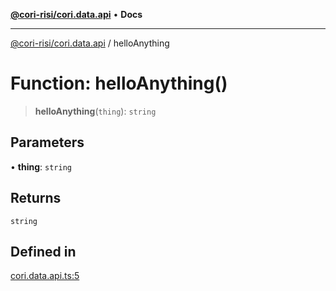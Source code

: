 [**@cori-risi/cori.data.api**](../README.md) • **Docs**

***

[@cori-risi/cori.data.api](../globals.md) / helloAnything

# Function: helloAnything()

> **helloAnything**(`thing`): `string`

## Parameters

• **thing**: `string`

## Returns

`string`

## Defined in

[cori.data.api.ts:5](https://github.com/ruralinnovation/cori.data.api/blob/80adf593f8bfd9aff308a3371065cef235bb23ba/lib/cori.data.api.ts#L5)
